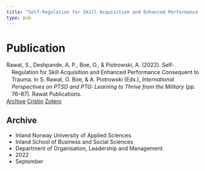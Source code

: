 ```yaml
---
title: "Self-Regulation for Skill Acquisition and Enhanced Performance Consequent to Trauma"
type: pub
---
```

<h1>Publication</h1>
<article id="csl-bib-container-IJ75G58I" class="csl-bib-container">
  <div class="csl-bib-body" style="line-height: 1.35; padding-left: 1em; text-indent:-1em;">
  <div class="csl-entry">Rawat, S., Deshpande, A. P., Boe, O., &amp; Piotrowski, A. (2022). Self-Regulation for Skill Acquisition and Enhanced Performance Consequent to Trauma. In S. Rawat, O. Boe, &amp; A. Piotrowski (Eds.), <i>International Perspectives on PTSD and PTG: Learning to Thrive from the Military</i> (pp. 76&#x2013;87). Rawat Publications.</div>
</div>
  <div class="csl-bib-buttons">
    <a href="#taxonomy-article-IJ75G58I" class="csl-bib-button">Archive</a>
    <a href="https://app.cristin.no/results/show.jsf?id=2055078" alt="Cristin URL" class="csl-bib-button">Cristin</a>
    <a href="http://zotero.org/groups/5022929/items/IJ75G58I" alt="Zotero URL" class="csl-bib-button">Zotero</a>
  </div>
  <div id="csl-bib-meta-container-IJ75G58I"></div>
</article>
<div id="csl-bib-meta-IJ75G58I" class="csl-bib-meta">
  <article id="taxonomy-article-IJ75G58I" class="taxonomy-article">
    <h1>Archive</h1>
    <ul>
      <li>Inland Norway University of Applied Sciences</li>
      <li>Inland School of Business and Social Sciences</li>
      <li>Department of Organisation, Leadership and Management</li>
      <li>2022</li>
      <li>September</li>
    </ul>
  </article>
</div>
